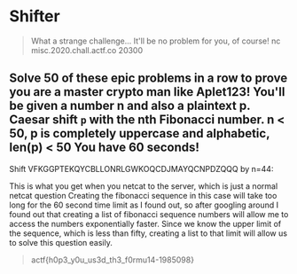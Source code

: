 # Shifter
> What a strange challenge...
> It'll be no problem for you, of course!
> nc misc.2020.chall.actf.co 20300

Solve 50 of these epic problems in a row to prove you are a master crypto man like Aplet123!
You'll be given a number n and also a plaintext p.
Caesar shift `p` with the nth Fibonacci number.
n < 50, p is completely uppercase and alphabetic, len(p) < 50
You have 60 seconds!
--------------------
Shift VFKGGPTEKQYCBLLONRLGWKOQCDJMAYQCNPDZQQQ by n=44:

This is what you get when you netcat to the server, which is just a normal netcat question
Creating the fibonacci sequence in this case will take too long for the 60 second time limit as I found out, so after googling around I found out that creating a list of fibonacci sequence numbers will allow me to access the numbers exponentially faster.
Since we know the upper limit of the sequence, which is less than fifty, creating a list to that limit will allow us to solve this question easily.

> actf{h0p3_y0u_us3d_th3_f0rmu14-1985098}